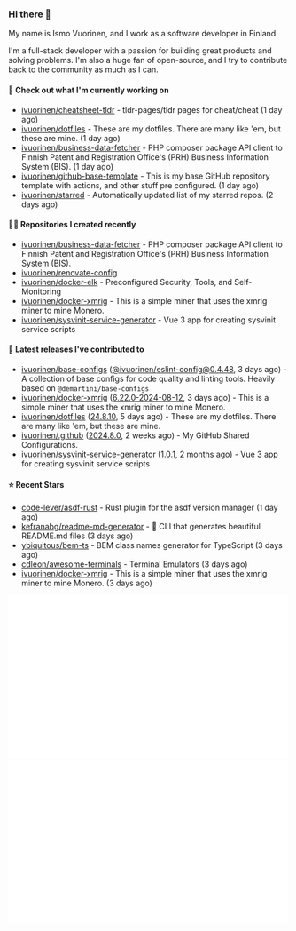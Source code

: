### Hi there 👋

My name is Ismo Vuorinen, and I work as a software developer in Finland.

I'm a full-stack developer with a passion for building great products and solving problems.
I'm also a huge fan of open-source, and I try to contribute back to the community as much as I can.

#### 👷 Check out what I'm currently working on

- [ivuorinen/cheatsheet-tldr](https://github.com/ivuorinen/cheatsheet-tldr) - tldr-pages/tldr pages for cheat/cheat (1 day ago)
- [ivuorinen/dotfiles](https://github.com/ivuorinen/dotfiles) - These are my dotfiles. There are many like &#39;em, but these are mine. (1 day ago)
- [ivuorinen/business-data-fetcher](https://github.com/ivuorinen/business-data-fetcher) - PHP composer package API client to Finnish Patent and Registration Office&#39;s (PRH) Business Information System (BIS). (1 day ago)
- [ivuorinen/github-base-template](https://github.com/ivuorinen/github-base-template) - This is my base GitHub repository template with actions, and other stuff pre configured. (1 day ago)
- [ivuorinen/starred](https://github.com/ivuorinen/starred) - Automatically updated list of my starred repos. (2 days ago)

#### 👨‍💻 Repositories I created recently

- [ivuorinen/business-data-fetcher](https://github.com/ivuorinen/business-data-fetcher) - PHP composer package API client to Finnish Patent and Registration Office&#39;s (PRH) Business Information System (BIS).
- [ivuorinen/renovate-config](https://github.com/ivuorinen/renovate-config)
- [ivuorinen/docker-elk](https://github.com/ivuorinen/docker-elk) - Preconfigured Security, Tools, and Self-Monitoring
- [ivuorinen/docker-xmrig](https://github.com/ivuorinen/docker-xmrig) - This is a simple miner that uses the xmrig miner to mine Monero.
- [ivuorinen/sysvinit-service-generator](https://github.com/ivuorinen/sysvinit-service-generator) - Vue 3 app for creating sysvinit service scripts

#### 🚀 Latest releases I've contributed to

- [ivuorinen/base-configs](https://github.com/ivuorinen/base-configs) ([@ivuorinen/eslint-config@0.4.48](https://github.com/ivuorinen/base-configs/releases/tag/%40ivuorinen/eslint-config%400.4.48), 3 days ago) - A collection of base configs for code quality and linting tools. Heavily based on `@demartini/base-configs`
- [ivuorinen/docker-xmrig](https://github.com/ivuorinen/docker-xmrig) ([6.22.0-2024-08-12](https://github.com/ivuorinen/docker-xmrig/releases/tag/6.22.0-2024-08-12), 3 days ago) - This is a simple miner that uses the xmrig miner to mine Monero.
- [ivuorinen/dotfiles](https://github.com/ivuorinen/dotfiles) ([24.8.10](https://github.com/ivuorinen/dotfiles/releases/tag/24.8.10), 5 days ago) - These are my dotfiles. There are many like &#39;em, but these are mine.
- [ivuorinen/.github](https://github.com/ivuorinen/.github) ([2024.8.0](https://github.com/ivuorinen/.github/releases/tag/2024.8.0), 2 weeks ago) - My GitHub Shared Configurations.
- [ivuorinen/sysvinit-service-generator](https://github.com/ivuorinen/sysvinit-service-generator) ([1.0.1](https://github.com/ivuorinen/sysvinit-service-generator/releases/tag/1.0.1), 2 months ago) - Vue 3 app for creating sysvinit service scripts

#### ⭐ Recent Stars

- [code-lever/asdf-rust](https://github.com/code-lever/asdf-rust) - Rust plugin for the asdf version manager (1 day ago)
- [kefranabg/readme-md-generator](https://github.com/kefranabg/readme-md-generator) - 📄 CLI that generates beautiful README.md files (3 days ago)
- [ybiquitous/bem-ts](https://github.com/ybiquitous/bem-ts) - BEM class names generator for TypeScript (3 days ago)
- [cdleon/awesome-terminals](https://github.com/cdleon/awesome-terminals) - Terminal Emulators (3 days ago)
- [ivuorinen/docker-xmrig](https://github.com/ivuorinen/docker-xmrig) - This is a simple miner that uses the xmrig miner to mine Monero. (3 days ago)

![Overview of my activity](https://raw.githubusercontent.com/ivuorinen/github-stats/master/generated/overview.svg)
![Languages I have been using](https://raw.githubusercontent.com/ivuorinen/github-stats/master/generated/languages.svg)

